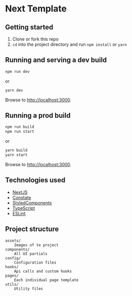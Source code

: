 # Next Template

## Getting started

1. Clone or fork this repo
2. `cd` into the project directory and run `npm install` or `yarn`

## Running and serving a dev build

```sh
npm run dev
```

or

```sh
yarn dev
```

Browse to [http://localhost:3000](http://localhost:3000).

## Running a prod build

```sh
npm run build
npm run start
```

or

```sh
yarn build
yarn start
```

Browse to [http://localhost:3000](http://localhost:3000).

## Technologies used

- [NextJS](https://nextjs.org/)
- [Constate](https://github.com/diegohaz/constate)
- [StyledComponents](https://styled-components.com/)
- [TypeScript](https://www.typescriptlang.org/)
- [ESLint](https://eslint.org/)

## Project structure

```
assets/
    Images of te project
components/
    All UI partials
config/
    Configuration files
hooks/
    Api calls and custom hooks
pages/
    Each individual page template
utils/
    Utility files
```

